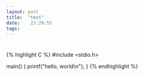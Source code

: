 ```yaml
---
layout: post
title:  "test"
date:    23:29:55
tags:
---
```


#

{% highlight C %}
#include <stdio.h>

main()
{
    printf("hello, world\n");
}
{% endhighlight %}
